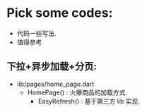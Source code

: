 
# Pick some codes:

- 代码一些写法.
- 值得参考

## 下拉+异步加载+分页:

- lib/pages/home_page.dart
    - HomePage() : 火爆商品的加载方式. 
        - EasyRefresh() : 基于第三方 lib 实现.


##

